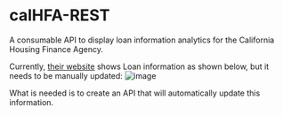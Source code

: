 # calHFA-REST
A consumable API to display loan information analytics for the California Housing Finance Agency.

Currently, [their website](https://www.calhfa.ca.gov/homeownership/index.htm) shows Loan information as shown below, but it needs to be manually updated:
![image](https://user-images.githubusercontent.com/32995055/133949593-590e457f-fd0d-49fe-b85b-5a944b416ee7.png)

What is needed is to create an API that will automatically update this information.
